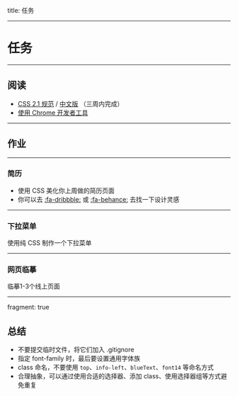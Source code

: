 title: 任务

---

# 任务

---

## 阅读

* [CSS 2.1 规范](https://www.w3.org/TR/CSS2/) / [中文版](http://www.ayqy.net/doc/css2-1/cover.html) （三周内完成）
* [使用 Chrome 开发者工具](https://developers.google.com/web/tools/chrome-devtools/)

---

## 作业

---

### 简历

* 使用 CSS 美化你上周做的简历页面
* 你可以去 [:fa-dribbble:](https://dribbble.com/) 或 [:fa-behance:](https://dribbble.com/) 去找一下设计灵感

---

### 下拉菜单

使用纯 CSS 制作一个下拉菜单

---

### 网页临摹

临摹1-3个线上页面


---

fragment: true

## 总结

* 不要提交临时文件，将它们加入 .gitignore
* 指定 font-family 时，最后要设置通用字体族
* class 命名，不要使用 `top`、`info-left`、`blueText`、`font14` 等命名方式
* 合理抽象，可以通过使用合适的选择器、添加 class、使用选择器组等方式避免重复



